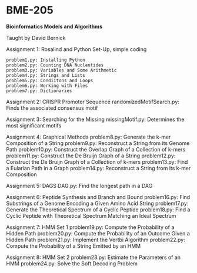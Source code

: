 # BME-205
**Bioinformatics Models and Algorithms**

Taught by David Bernick 

Assignment 1: Rosalind and Python Set-Up, simple coding

	problem1.py: Installing Python
	problem2.py: Counting DNA Nucleotides
	problem3.py: Variables and Some Arithmetic
	problem4.py: Strings and Lists
	problem5.py: Condiitons and Loops
	problem6.py: Working with Files
	problem7.py: Dictionaries
  
Assignment 2: CRISPR Promoter Sequence
  randomizedMotifSearch.py: Finds the associated consensus motif 

Assignment 3: Searching for the Missing
  missingMotif.py: Determines the most significant motifs

Assignment 4: Graphical Methods
  problem8.py: Generate the k-mer Composition of a String 
  problem9.py: Reconstruct a String from its Genome Path 
  problem10.py: Construct the Overlap Graph of a Collection of k-mers
  problem11.py: Construct the De Bruijn Graph of a String 
  problem12.py: Construct the De Bruijn Graph of a Collection of k-mers 
  problem13.py: Find a Eularian Path in a Graph
  problem14.py: Reconstruct a String from its k-mer Composition 

Assignment 5: DAGS 
  DAG.py: Find the longest path in a DAG

Assignment 6: Peptide Synthesis and Branch and Bound 
  problem16.py: Find Substrings of a Genome Encoding a Given Amino Acid String 
  problem17.py: Generate the Theoretical Spectrum of a Cyclic Peptide 
  problem18.py: Find a Cyclic Peptide with Theoretical Spectrum Matching an Ideal Spectrum

Assignment 7: HMM Set 1
  problem19.py: Compute the Probability of a Hidden Path
  problem20.py: Compute the Probability of an Outcome Given a Hidden Path 
  problem21.py: Implement the Vertbi Algorithm 
  problem22.py: Compute the Probability of a String Emitted by an HMM 

Assignment 8: HMM Set 2
  problem23.py: Estimate the Parameters of an HMM
  problem24.py: Solve the Soft Decoding Problem
